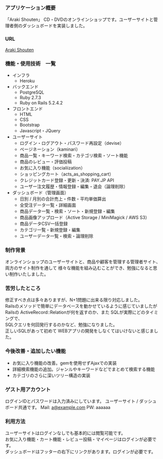 ### アプリケーション概要
「Araki Shouten」
CD・DVDのオンラインショップです。ユーザーサイトと管理者側のダッシュボードを実装しました。
### URL
[サイトURL]:https://araki-shouten.herokuapp.com
[Araki Shouten][サイトURL]
### 機能・使用技術　一覧
* インフラ
    * Heroku
* バックエンド
    * PostgreSQL
    * Ruby 2.7.3
    * Ruby on Rails 5.2.4.2
* フロントエンド
    * HTML
    * CSS
    * Bootstrap
    * Javascript・JQuery
* ユーザーサイト
    * ログイン・ログアウト・パスワード再設定（devise）
    * ページネーション（kaminari）
    * 商品一覧・キーワード検索・カテゴリ検索・ソート機能
    * 商品のレビュー・評価投稿
    * お気に入り機能（socialiization）
    * ショッピングカート（acts_as_shopping_cart）
    * クレジットカード登録・更新・決済: PAY.JP API
    * ユーザー注文履歴・情報登録・編集・退会（論理削除）
* ダッシュボード（管理画面） 
    * 日別 / 月別の合計売上・件数・平均単価算出
    * 全受注データ一覧・詳細画面
    * 商品データ一覧・検索・ソート・新規登録・編集
    * 商品画像アップロード（Active Storage / MiniMagick / AWS S3）
    * 商品データCSV一括登録
    * カテゴリ一覧・新規登録・編集
    * ユーザーデータ一覧・検索・論理削除

### 制作背景
オンラインショップのユーザーサイトと、商品や顧客を管理する管理者サイト、両方のサイト制作を通して
様々な機能を組み込むことができ、勉強になると思い制作いたしました。

### 苦労したところ
修正すべき点は多々ありますが、N+1問題に出来る限り対応しました。  
Railsのメソッドで簡単にデータベースを動かせているように感じていましたが  
Railsの ActiveRecord::Relationが何を返すのか、また SQLが実際にどのタイミングで、  
SQLクエリを何回発行するのかなど、勉強になりました。  
正しいSQLがあって初めて WEBアプリの開発をしなくてはいけないと感じました。

### 今後改善・追加したい機能
* お気に入り機能の改善。gemを使用せずAjaxでの実装
* 詳細検索機能の追加。ジャンルやキーワードなどでまとめて検索する機能
* カテゴリのさらに深いツリー構造の実装

### ゲスト用アカウント
ログインIDとパスワードは入力済みにしています。
ユーザーサイト / ダッシュボード共通です。
Mail: a@example.com
PW: aaaaaa

### 利用方法
ユーザーサイトはログインなしでも基本的には閲覧可能です。  
お気に入り機能・カート機能・レビュー投稿・マイページはログインが必要です。  
ダッシュボードはフッターの右下にリンクがあります。ログインが必要です。  